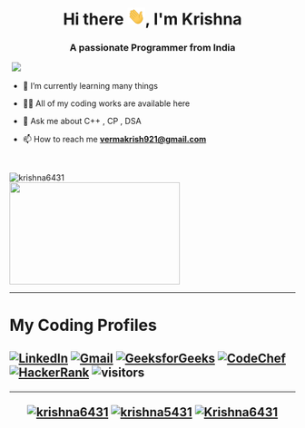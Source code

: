 <h1 align="center">Hi there <img src="https://github.com/krishna6431/krishna6431/blob/main/assets/Hi.gif" height="30px" />, I'm Krishna</h1>
<h3 align="center">A passionate Programmer from India</h3>

<p align="left">
  <img src="https://komarev.com/ghpvc/?username=krishna6431" alt="" />
  <a href="mailto:vermakrish921@gmail.com"><img src='https://img.shields.io/badge/Gmail-mail%20me-red' /></a>
</p>

 
<p align="left">
  
- 🌱 I’m currently learning many things

- 👨‍💻 All of my coding works are available here

- 💬 Ask me about C++ , CP , DSA 

- 📫 How to reach me **vermakrish921@gmail.com**
</p>

<br>
 <p><img align="left" src="https://github-readme-stats.vercel.app/api?username=krishna6431&show_icons=true" alt="krishna6431" /></p> 
 <p> &nbsp; &nbsp; &nbsp; &nbsp; &nbsp; &nbsp; &nbsp; &nbsp; &nbsp; &nbsp; &nbsp; &nbsp; &nbsp; &nbsp; 
  <img align="center" src="https://media.tenor.com/images/dc545e5a0f93c9b2bf1d4f0af54ebbff/tenor.gif" width="300" height="180"></p>


---
<h1>My Coding Profiles<h2>
<!-- <a href="https://auth.geeksforgeeks.org/user/krishna_6431/practice/" target="_blank"><img align="center" src="https://github.com/krishna6431/krishna6431/blob/main/icons/gfg.png" alt="krishna6431" height="60" width="60" /></a>
 <a href="https://www.codechef.com/users/mr_krishna" target="_blank"><img align="center" src="https://github.com/krishna6431/krishna6431/blob/main/icons/cc.png" alt="krishna6431" height="60" width="60" /></a>
 <a href="https://www.hackerrank.com/krishna_6431" target="_blank"><img align="center" src="https://github.com/krishna6431/krishna6431/blob/main/icons/hcr.png" alt="krishna6431" height="60" width="60" /></a> -->
  
[![LinkedIn](https://img.shields.io/badge/LinkedIn-krishna6431-yellowgreen?style=flat-square&logo=linkedin&logoColor=white)](https://www.linkedin.com/in/krishna6431/)
[![Gmail](https://img.shields.io/badge/Gmail-Krishna-blue?&style=flat-square&logo=gmail&logoColor=red)](mailto:vermakrish921@gmail.com)
[![GeeksforGeeks](https://img.shields.io/badge/GeeksforGeeks-krishna_6431-green?&style=flat-square&logo=geeksforgeeks&logoColor=white)](https://auth.geeksforgeeks.org/user/krishna_6431/practice)
[![CodeChef](https://img.shields.io/badge/CodeChef-mr_krishna-brown?&style=flat-square&logo=codechef&logoColor=white)](https://www.codechef.com/users/mr_krishna)
[![HackerRank](https://img.shields.io/badge/HackerRank-krishna_6431-darkgreen?&style=flat-square&logo=hackerrank&logoColor=dark-green)](https://www.hackerrank.com/krishna_6431/)
![visitors](https://visitor-badge.glitch.me/badge?page_id=krishna6431.krishna6431)

---

<p align="center">
<a href="https://linkedin.com/in/krishna6431" target="_blank"><img align="center" src="https://cdn.jsdelivr.net/npm/simple-icons@3.0.1/icons/linkedin.svg" alt="krishna6431" height="30" width="30" /></a>
<a href="https://stackoverflow.com/users/11139143/krishna6431" target="_blank"><img align="center" src="https://cdn.jsdelivr.net/npm/simple-icons@3.0.1/icons/stackoverflow.svg" alt="krishna5431" height="30" width="30" /></a>
<a href="https://www.youtube.com/channel/UCFQOSjZt3gcsrKSok7klqsQ?view_as=subscriber" target="_blank"><img align="center" src="https://cdn.jsdelivr.net/npm/simple-icons@3.0.1/icons/youtube.svg" alt="Krishna6431" height="30" width="30" /></a>
</p>





